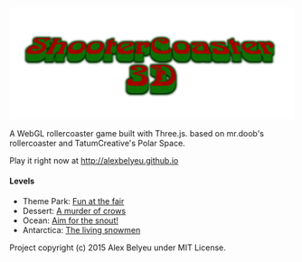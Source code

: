 ![ShooterCoaster logo](https://raw.githubusercontent.com/alexbelyeu/shooterCoaster/master/assets/images/shootercoasterlogo.png "ShooterCoaster")

A WebGL rollercoaster game built with Three.js. based on mr.doob's rollercoaster and TatumCreative's Polar Space.

Play it right now at http://alexbelyeu.github.io

#### Levels

 * Theme Park: [Fun at the fair](http://alexbelyeu.github.io)
 * Dessert: [A murder of crows](http://alexbelyeu.github.io)
 * Ocean: [Aim for the snout!](http://alexbelyeu.github.io)
 * Antarctica: [The living snowmen](http://alexbelyeu.github.io)


Project copyright (c) 2015 Alex Belyeu under MIT License.
